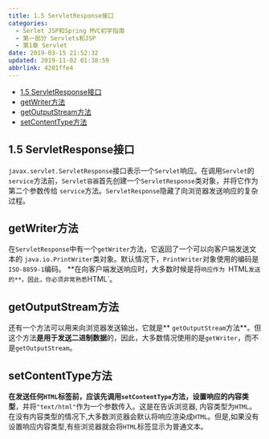 ```yaml
---
title: 1.5 ServletResponse接口
categories: 
  - Serlet JSP和Spring MVC初学指南
  - 第一部分 Servlets和JSP
  - 第1章 Servlet
date: 2019-03-15 21:52:32
updated: 2019-11-02 01:38:59
abbrlink: 4201ffe4
---
```

- [1.5 ServletResponse接口](/ReadingNotes/4201ffe4/#1-5-ServletResponse接口)
- [getWriter方法](/ReadingNotes/4201ffe4/#getWriter方法)
- [getOutputStream方法](/ReadingNotes/4201ffe4/#getOutputStream方法)
- [setContentType方法](/ReadingNotes/4201ffe4/#setContentType方法)

<!--more-->
<script src="https://cdn.bootcss.com/jquery/3.4.0/jquery.slim.min.js"></script>
<script>$(document).ready(function () {$(".post-body > ul:nth-child(1)").hide();});</script>

<!--end-->
<!--SSTStart-->
## 1.5 ServletResponse接口 ##
`javax.servlet.ServletResponse`接口表示一个`Servlet`响应。在调用`Servlet`的`service`方法前，`Servlet容器`首先创建一个`ServletResponse`类对象，并将它作为第二个参数传给 `service`方法。`ServletResponse`隐藏了向浏览器发送响应的复杂过程。
## getWriter方法 ##
在`ServletResponse`中有一个`getWriter`方法，它返回了一个可以向客户端发送文本的 `java.io.PrintWriter`类对象。默认情况下，`PrintWriter`对象使用的编码是 `ISO-8859-1`编码。 
**在向客户端发送响应时，大多数时候是将`响应作为 `HTML`发送的**。因此，你必须非常熟悉`HTML`。
## getOutputStream方法 ##
还有一个方法可以用来向浏览器发送输出，它就是** `getOutputStream`方法**。但这个方法**是用于发送二进制数据**的，因此，大多数情况使用的是`getWriter`，而不是`getOutputStream`。
## setContentType方法 ##
**在发送任何`HTML`标签前，应该先调用`setContentType`方法，设置响应的内容类型**，并将`"text/html"`作为一个参数传入。这是在告诉浏览器, 内容类型为`HTML`。在没有内容类型的情况下,大多数浏览器会默认将响应渲染成`HTML`。但是,如果没有设置响应内容类型,有些浏览器就会将`HTML`标签显示为普通文本。
<!--SSTStop-->

